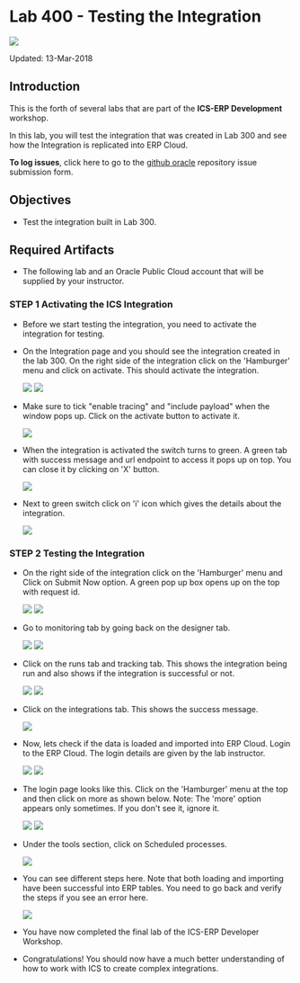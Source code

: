 # Lab 400 - Testing the Integration

![](images/400/Lab400_title.png)

Updated: 13-Mar-2018

## Introduction

This is the forth of several labs that are part of the **ICS-ERP Development** workshop. 

In this lab, you will test the integration that was created in Lab 300 and see how the Integration is replicated into ERP Cloud.

**To log issues**, click here to go to the [github oracle](https://github.com/oracle/learning-library/issues/new) repository issue submission form.

## Objectives

- Test the integration built in Lab 300.

## Required Artifacts

- The following lab and an Oracle Public Cloud account that will be supplied by your instructor.

### **STEP 1** Activating the ICS Integration

- Before we start testing the integration, you need to activate the integration for testing.

- On the Integration page and you should see the integration created in the lab 300. On the right side of the integration click on the 'Hamburger' menu and click on activate. This should activate the integration.

	![](images/400/image100.png)
	![](images/400/image100a.png)

- Make sure to tick "enable tracing" and "include payload" when the window pops up. Click on the activate button to activate it.

	![](images/400/image101.png)

- When the integration is activated the switch turns to green. A green tab with success message and url endpoint to access it pops up on top. You can close it by clicking on 'X' button.

	![](images/400/image102.png)

- Next to green switch click on 'i' icon which gives the details about the integration.

	![](images/400/image103.png)

### **STEP 2** Testing the Integration

- On the right side of the integration click on the 'Hamburger' menu and Click on Submit Now option. A green pop up box opens up on the top with request id. 

	![](images/400/image052.png)
	![](images/400/image052a.png)

- Go to monitoring tab by going back on the designer tab.

	![](images/400/image089.png)
	![](images/400/image089a.png)

- Click on the runs tab and tracking tab. This shows the integration being run and also shows if the integration is successful or not.

	![](images/400/image104.png)
	![](images/400/image104a.png)

- Click on the integrations tab. This shows the success message.

	![](images/400/image104b.png)

- Now, lets check if the data is loaded and imported into ERP Cloud. Login to the ERP Cloud. The login details are given by the lab instructor.

	![](images/400/image105.png)
	![](images/400/image105a.png)

- The login page looks like this. Click on the 'Hamburger' menu at the top and then click on more as shown below. Note: The 'more' option appears only sometimes. If you don't see it, ignore it.

	![](images/400/image106.png)
	![](images/400/image106a.png)

- Under the tools section, click on Scheduled processes.

	![](images/400/image107.png)

- You can see different steps here. Note that both loading and importing have been successful into ERP tables. You need to go back and verify the steps if you see an error here.

	![](images/400/image108.png)

- You have now completed the final lab of the ICS-ERP Developer Workshop.  

- Congratulations! You should now have a much better understanding of how to work with ICS to create complex integrations.
